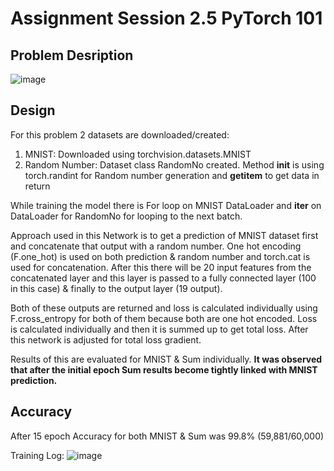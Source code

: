 # Assignment Session 2.5 PyTorch 101 

## Problem Desription

![image](https://user-images.githubusercontent.com/120099863/209846784-f75aaa07-2b7c-48b7-9345-141f5fb51aeb.png)

## Design
For this problem 2 datasets are downloaded/created:
1. MNIST: Downloaded using torchvision.datasets.MNIST
2. Random Number: Dataset class RandomNo created. Method __init__ is using torch.randint for Random number generation and __getitem__ to get data in return

While training the model there is For loop on MNIST DataLoader and <b>iter</b> on DataLoader for RandomNo for looping to the next batch.

Approach used in this Network is to get a prediction of MNIST dataset first and concatenate that output with a random number. One hot encoding (F.one_hot) is used on both prediction & random number and torch.cat is used for concatenation. After this there will be 20 input features from the concatenated layer and this layer is passed to a fully connected layer (100 in this case) & finally to the output layer (19 output).

Both of these outputs are returned and loss is calculated individually using F.cross_entropy for both of them because both are one hot encoded. Loss is calculated individually and then it is summed up to get total loss. After this network is adjusted for total loss gradient.

Results of this are evaluated for MNIST & Sum individually. <b>It was observed that after the initial epoch Sum results become tightly linked with MNIST prediction.</b>

## Accuracy
After 15 epoch Accuracy for both MNIST & Sum was 99.8% (59,881/60,000) 

Training Log:
![image](https://user-images.githubusercontent.com/120099863/209853271-9fa02fce-6b14-43dc-ba79-3e9fce319a40.png)


